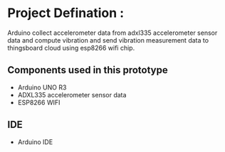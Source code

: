 # Project Defination :

Arduino collect accelerometer data from adxl335 accelerometer sensor data and compute vibration and send vibration measurement data to thingsboard cloud using esp8266 wifi chip.

## Components used in this prototype 

- Arduino UNO R3
- ADXL335 accelerometer sensor data
- ESP8266 WIFI 

## IDE 

- Arduino IDE

